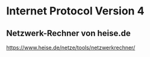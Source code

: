 # Internet Protocol Version 4

## Netzwerk-Rechner von heise.de

https://www.heise.de/netze/tools/netzwerkrechner/
